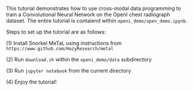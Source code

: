 This tutorial demonstrates how to use cross-modal data programming to train a Convolutional Neural Network on the OpenI chest radiograph dataset.  The entire tutorial is contaiend within `openi_demo/open_demo.ipynb`.  

Steps to set up the tutorial are as follows:

(1) Install Snorkel MeTaL using instructions from `https://www.github.com/HazyResearch/metal`

(2) Run `download.sh` within the `openi_demo/data` subdirectory

(3) Run `jupyter notebook` from the current directory

(4) Enjoy the tutorial!
